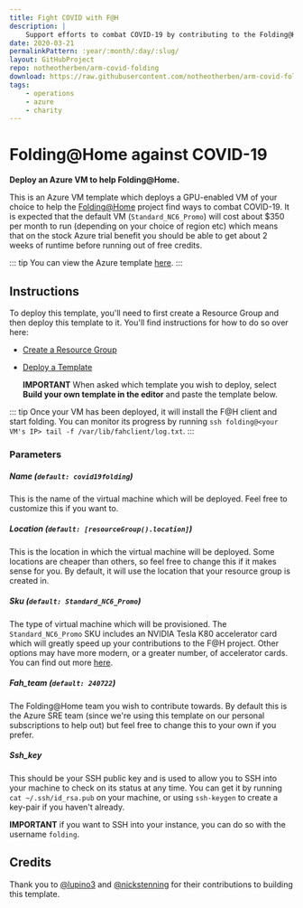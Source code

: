 ```yaml
---
title: Fight COVID with F@H
description: |
    Support efforts to combat COVID-19 by contributing to the Folding@Home project using this Azure template.
date: 2020-03-21
permalinkPattern: :year/:month/:day/:slug/
layout: GitHubProject
repo: notheotherben/arm-covid-folding
download: https://raw.githubusercontent.com/notheotherben/arm-covid-folding/main/template.json
tags:
    - operations
    - azure
    - charity
---
```


# Folding@Home against COVID-19
**Deploy an Azure VM to help Folding@Home.**

This is an Azure VM template which deploys a GPU-enabled VM of your choice to help the
[Folding@Home](https://foldingathome.org/) project find ways to combat COVID-19. It is
expected that the default VM (`Standard_NC6_Promo`) will cost about $350 per month to run
(depending on your choice of region etc) which means that on the stock Azure trial benefit
you should be able to get about 2 weeks of runtime before running out of free credits.

::: tip
You can view the Azure template [here](https://raw.githubusercontent.com/notheotherben/arm-covid-folding/main/template.json).
:::

## Instructions
To deploy this template, you'll need to first create a Resource Group and then deploy this template to it.
You'll find instructions for how to do so over here:

 - [Create a Resource Group](https://docs.microsoft.com/en-us/azure/azure-resource-manager/templates/deploy-portal#create-a-resource-group)
 - [Deploy a Template](https://docs.microsoft.com/en-us/azure/azure-resource-manager/templates/deploy-portal#deploy-resources-from-custom-template)

   **IMPORTANT** When asked which template you wish to deploy, select **Build your own template in the editor** and paste the template below.

::: tip
Once your VM has been deployed, it will install the F@H client and start folding. You can monitor its progress by running `ssh folding@<your VM's IP> tail -f /var/lib/fahclient/log.txt`.
:::

### Parameters

##### Name (`default: covid19folding`)
This is the name of the virtual machine which will be deployed. Feel free to customize this if you want to.

##### Location (`default: [resourceGroup().location]`)
This is the location in which the virtual machine will be deployed. Some locations are cheaper than others, so feel free to change this if it makes
sense for you. By default, it will use the location that your resource group is created in.

##### Sku (`default: Standard_NC6_Promo`)
The type of virtual machine which will be provisioned. The `Standard_NC6_Promo` SKU includes an NVIDIA Tesla K80 accelerator card which will greatly
speed up your contributions to the F@H project. Other options may have more modern, or a greater number, of accelerator cards. You can find out
more [here](https://docs.microsoft.com/en-us/azure/virtual-machines/sizes-gpu).

##### Fah_team (`default: 240722`)
The Folding@Home team you wish to contribute towards. By default this is the Azure SRE team (since we're using this template on our personal
subscriptions to help out) but feel free to change this to your own if you prefer.

##### Ssh_key
This should be your SSH public key and is used to allow you to SSH into your machine to check on its status at any time. You can get it by
running `cat ~/.ssh/id_rsa.pub` on your machine, or using `ssh-keygen` to create a key-pair if you haven't already.

**IMPORTANT** if you want to SSH into your instance, you can do so with the username `folding`.

## Credits
Thank you to [@lupino3](https://github.com/lupino3) and [@nickstenning](https://github.com/nickstenning) for their contributions
to building this template.
